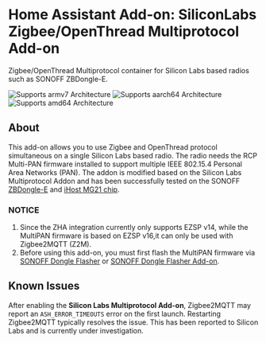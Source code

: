 # Home Assistant Add-on: SiliconLabs Zigbee/OpenThread Multiprotocol Add-on

Zigbee/OpenThread Multiprotocol container for Silicon Labs based radios 
such as SONOFF ZBDongle-E.

![Supports armv7 Architecture][armv7-shield]
![Supports aarch64 Architecture][aarch64-shield]
![Supports amd64 Architecture][amd64-shield]

## About

This add-on allows you to use Zigbee and OpenThread protocol simultaneous on a 
single Silicon Labs based radio. The radio needs the RCP Multi-PAN firmware 
installed to support multiple IEEE 802.15.4 Personal Area Networks (PAN). The 
addon is modified based on the Silicon Labs Multiprotocol Addon and has been 
successfully tested on the SONOFF [ZBDongle-E](https://sonoff.tech/products/sonoff-zigbee-3-0-usb-dongle-plus-zbdongle-e) and [iHost MG21 chip](https://sonoff.tech/products/sonoff-ihost-smart-home-hub).

[armv7-shield]: https://img.shields.io/badge/armv7-yes-green.svg
[aarch64-shield]: https://img.shields.io/badge/aarch64-yes-green.svg
[amd64-shield]: https://img.shields.io/badge/amd64-yes-green.svg

### NOTICE

1. Since the ZHA integration currently only supports EZSP v14, while the MultiPAN firmware 
is based on EZSP v16,it can only be used with Zigbee2MQTT (Z2M).
2. Before using this add-on, you must first flash the MultiPAN firmware via [SONOFF Dongle Flasher][sonoff-dongle-flasher] or [SONOFF Dongle Flasher Add-on](https://github.com/iHost-Open-Source-Project/hassio-ihost-addon/tree/master/hassio-ihost-sonoff-dongle-flasher).

## Known Issues

After enabling the **Silicon Labs Multiprotocol Add-on**, Zigbee2MQTT may report an `ASH_ERROR_TIMEOUTS` error on the first launch. 
Restarting Zigbee2MQTT typically resolves the issue. This has been reported to Silicon Labs and is currently under investigation.

[sonoff-dongle-flasher]: https://dongle.sonoff.tech/sonoff-dongle-flasher
